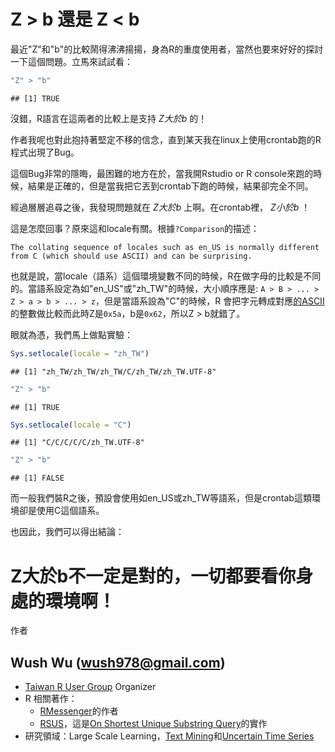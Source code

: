 # Z > b 還是 Z < b

最近"Z"和"b"的比較鬧得沸沸揚揚，身為R的重度使用者，當然也要來好好的探討一下這個問題。立馬來試試看：


```r
"Z" > "b"
```

```
## [1] TRUE
```


沒錯，R語言在這兩者的比較上是支持 *Z大於b* 的！

作者我呢也對此抱持著堅定不移的信念，直到某天我在linux上使用crontab跑的R程式出現了Bug。

這個Bug非常的隱晦，最困難的地方在於，當我開Rstudio or R console來跑的時候，結果是正確的，但是當我把它丟到crontab下跑的時候，結果卻完全不同。

經過層層追尋之後，我發現問題就在 *Z大於b* 上啊。在crontab裡， *Z小於b* ！

這是怎麼回事？原來這和locale有關。根據`?Comparison`的描述：

```
The collating sequence of locales such as en_US is normally different from C (which should use ASCII) and can be surprising.
```

也就是說，當locale（語系）這個環境變數不同的時候，R在做字母的比較是不同的。當語系設定為如"en\_US"或"zh\_TW"的時候，大小順序應是: `A > B > ... > Z > a > b > ... > z`，但是當語系設為"C"的時候，R  會把字元轉成對應[的ASCII](http://en.wikipedia.org/wiki/ASCII)的整數做比較而此時Z是`0x5a`，b是`0x62`，所以Z > b就錯了。

眼就為憑，我們馬上做點實驗：





```r
Sys.setlocale(locale = "zh_TW")
```

```
## [1] "zh_TW/zh_TW/zh_TW/C/zh_TW/zh_TW.UTF-8"
```

```r
"Z" > "b"
```

```
## [1] TRUE
```

```r
Sys.setlocale(locale = "C")
```

```
## [1] "C/C/C/C/C/zh_TW.UTF-8"
```

```r
"Z" > "b"
```

```
## [1] FALSE
```





而一般我們裝R之後，預設會使用如en\_US或zh\_TW等語系，但是crontab這類環境卻是使用C這個語系。

也因此，我們可以得出結論：

# Z大於b不一定是對的，一切都要看你身處的環境啊！

作者

## Wush Wu ([wush978@gmail.com](mailto:wush978@gmail.com))

- [Taiwan R User Group](https://www.facebook.com/Tw.R.User) Organizer
- R 相關著作：
    - [RMessenger](http://cran.r-project.org/web/packages/RMessenger/index.html)的作者
    - [RSUS](https://bitbucket.org/wush_iis/rsus)，這是[On Shortest Unique Substring Query](http://www.cs.sfu.ca/~jpei/publications/MISQ_ICDE12.pdf)的實作
- 研究領域：Large Scale Learning，[Text Mining](http://www.cs.sfu.ca/~jpei/publications/MISQ_ICDE12.pdf)和[Uncertain Time Series](http://www.cs.sfu.ca/~jpei/publications/Shortest%20Unique%20Substring%20Queries%20ICDE13.pdf)

